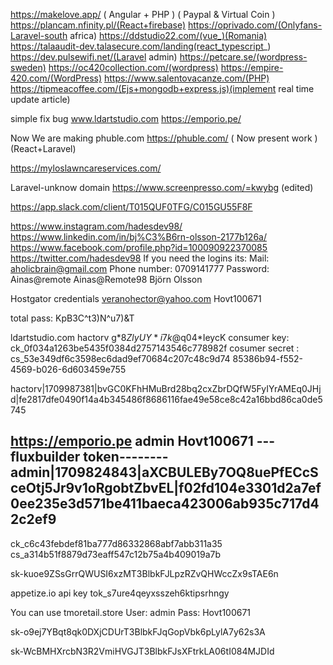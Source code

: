 https://makelove.app/ ( Angular + PHP ) ( Paypal & Virtual Coin )
https://plancam.nfinity.pl/(React+firebase)
https://oprivado.com/(Onlyfans-Laravel-south africa)
https://ddstudio22.com/(vue_)(Romania)
https://talaaudit-dev.talasecure.com/landing(react_typescript_)
https://dev.pulsewifi.net/(Laravel admin)
https://petcare.se/(wordpress-sweden)
https://oc420collection.com/(wordpress)
https://empire-420.com/(WordPress)
https://www.salentovacanze.com/(PHP)
https://tipmeacoffee.com/(Ejs+mongodb+express.js)(implement real time update article)

simple fix bug
www.ldartstudio.com
https://emporio.pe/ 

Now We are making phuble.com
https://phuble.com/ ( Now present work )(React+Laravel)

https://myloslawncareservices.com/

Laravel-unknow domain
https://www.screenpresso.com/=kwybg (edited)

https://app.slack.com/client/T015QUF0TFG/C015GU55F8F



https://www.instagram.com/hadesdev98/
https://www.linkedin.com/in/bj%C3%B6rn-olsson-2177b126a/
https://www.facebook.com/profile.php?id=100090922370085
https://twitter.com/hadesdev98
If you need the logins its:
Mail: aholicbrain@gmail.com
Phone number: 0709141777
Password: Ainas@remote
Ainas@Remote98
Björn Olsson


Hostgator credentials
veranohector@yahoo.com
Hovt100671

total pass: KpB3C^t3)N^u7)&T

ldartstudio.com
hactorv
g*$8ZlyUY*i7k@$q04*IeycK
consumer key: ck_0f034a1263be5435f0384d2757143546c778982f
cosumer secret : cs_53e349df6c3598ec6dad9ef70684c207c48c9d74
85386b94-f552-4569-b026-6d603459e755

hactorv|1709987381|bvGC0KFhHMuBrd28bq2cxZbrDQfW5FyIYrAMEq0JHjd|fe2817dfe0490f14a4b345486f8686116fae49e58ce8c42a16bbd86ca0de5745

https://emporio.pe 
admin
Hovt100671
---fluxbuilder token--------
admin|1709824843|aXCBULEBy7OQ8uePfECcSceOtj5Jr9v1oRgobtZbvEL|f02fd104e3301d2a7ef0ee235e3d571be411baeca423006ab935c717d42c2ef9
------------------------------------

ck_c6c43febdef81ba777d86332868abf7abb311a35
cs_a314b51f8879d73eaff547c12b75a4b409019a7b

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

appetize.io api key
tok_s7ure4qeyxsszeh6ktipsrhngy

You can use 
tmoretail.store
User: admin
Pass: Hovt100671



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

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

